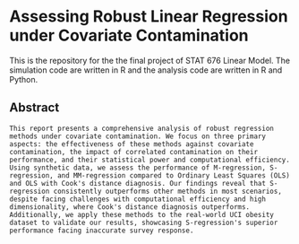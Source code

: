 # Assessing Robust Linear Regression under Covariate Contamination

This is the repository for the the final project of STAT 676 Linear Model. The simulation code are written in R and the analysis code are written in R and Python.

## Abstract
```
This report presents a comprehensive analysis of robust regression methods under covariate contamination. We focus on three primary aspects: the effectiveness of these methods against covariate contamination, the impact of correlated contamination on their performance, and their statistical power and computational efficiency. Using synthetic data, we assess the performance of M-regression, S-regression, and MM-regression compared to Ordinary Least Squares (OLS) and OLS with Cook's distance diagnosis. Our findings reveal that S-regression consistently outperforms other methods in most scenarios, despite facing challenges with computational efficiency and high dimensionality, where Cook's distance diagnosis outperforms. Additionally, we apply these methods to the real-world UCI obesity dataset to validate our results, showcasing S-regression's superior performance facing inaccurate survey response.
```
